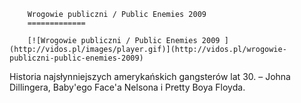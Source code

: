 
        Wrogowie publiczni / Public Enemies 2009 
        =============
        
        [![Wrogowie publiczni / Public Enemies 2009 ](http://vidos.pl/images/player.gif)](http://vidos.pl/wrogowie-publiczni-public-enemies-2009)
        
        
 Historia najsłynniejszych amerykańskich gangsterów lat 30. – Johna Dillingera, Baby'ego Face'a Nelsona i Pretty Boya Floyda.
    